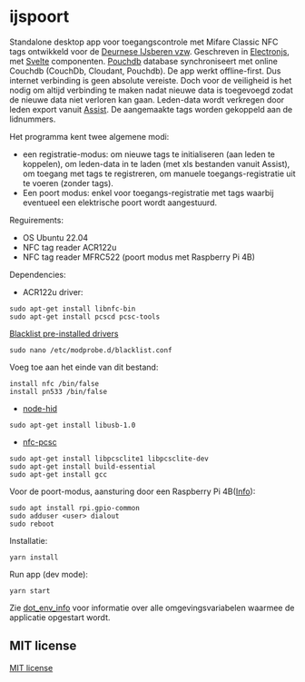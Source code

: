# ijspoort

Standalone desktop app voor toegangscontrole met Mifare Classic NFC tags ontwikkeld voor de [Deurnese IJsberen vzw](https://www.deurnese-ijsberen.be). Geschreven in [Electronjs](https://www.electronjs.org), met [Svelte](https://svelte.dev) componenten. [Pouchdb](https://pouchdb.com) database synchroniseert met online Couchdb (CouchDb, Cloudant, Pouchdb). De app werkt offline-first. Dus internet verbinding is geen absolute vereiste. Doch voor de veiligheid is het nodig om altijd verbinding te maken nadat nieuwe data is toegevoegd zodat de nieuwe data niet verloren kan gaan. Leden-data wordt verkregen door leden export vanuit [Assist](https://assistonline.eu). De aangemaakte tags worden gekoppeld aan de lidnummers.

Het programma kent twee algemene modi:

* een registratie-modus: om nieuwe tags te initialiseren (aan leden te koppelen), om leden-data in te laden (met xls bestanden vanuit Assist), om toegang met tags te registreren, om manuele toegangs-registratie uit te voeren (zonder tags).
* Een poort modus: enkel voor toegangs-registratie met tags waarbij eventueel een elektrische poort wordt aangestuurd.

Reguirements:
* OS Ubuntu 22.04
* NFC tag reader ACR122u
* NFC tag reader MFRC522 (poort modus met Raspberry Pi 4B)

Dependencies:
* ACR122u driver:
```
sudo apt-get install libnfc-bin
sudo apt-get install pcscd pcsc-tools
```
[Blacklist pre-installed drivers](https://oneguyoneblog.com/2016/11/02/acr122u-nfc-usb-reader-linux-mint/)

```
sudo nano /etc/modprobe.d/blacklist.conf
```
Voeg toe aan het einde van dit bestand:
```
install nfc /bin/false
install pn533 /bin/false
```
* [node-hid](https://github.com/node-hid/node-hid#compiling-from-source)
```
sudo apt-get install libusb-1.0
```
* [nfc-pcsc](https://github.com/pokusew/nfc-pcsc)
```
sudo apt-get install libpcsclite1 libpcsclite-dev
sudo apt-get install build-essential
sudo apt-get install gcc

```

Voor de poort-modus, aansturing door een Raspberry Pi 4B([Info](https://askubuntu.com/questions/1230947/gpio-for-raspberry-pi-gpio-group)):

```
sudo apt install rpi.gpio-common
sudo adduser <user> dialout
sudo reboot
```

Installatie:
```
yarn install
```
Run app (dev mode):
```
yarn start
```

Zie [dot_env_info](./dot_env_info) voor informatie over alle omgevingsvariabelen waarmee de applicatie opgestart wordt.

## MIT license

[MIT license](./LICENSE)
